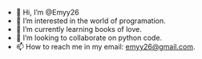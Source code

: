 - 👋 Hi, I’m @Emyy26
- 👀 I’m interested in the world of programation.
- 🌱 I’m currently learning books of love.
- 💞️ I’m looking to collaborate on python code.
- 📫 How to reach me in my email: emyy26@gmail.com.

<!---
Emyy26/Emyy26 is a ✨ special ✨ repository because its `README.md` (this file) appears on your GitHub profile.
You can click the Preview link to take a look at your changes.
--->

